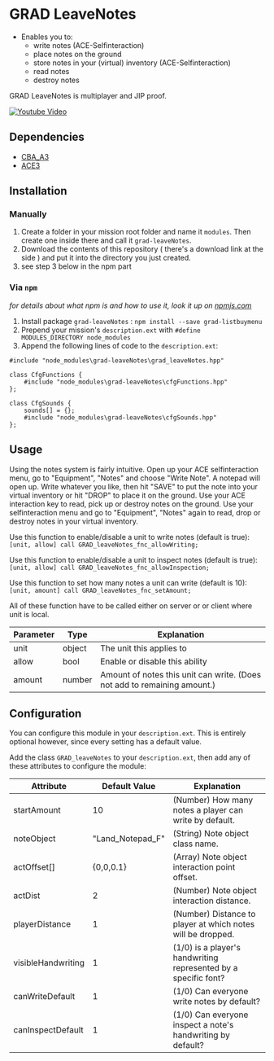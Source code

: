 # GRAD LeaveNotes

* Enables you to:
  * write notes (ACE-Selfinteraction)
  * place notes on the ground
  * store notes in your (virtual) inventory (ACE-Selfinteraction)
  * read notes
  * destroy notes

GRAD LeaveNotes is multiplayer and JIP proof.

[![Youtube Video](http://i.imgur.com/0tT6LX3.png)](https://www.youtube.com/watch?v=RiyfNgn-hQo&feature=youtu.be)


## Dependencies
* [CBA_A3](https://github.com/CBATeam/CBA_A3)
* [ACE3](https://github.com/acemod/ACE3)


## Installation
### Manually
1. Create a folder in your mission root folder and name it `modules`. Then create one inside there and call it `grad-leaveNotes`.
2. Download the contents of this repository ( there's a download link at the side ) and put it into the directory you just created.
3. see step 3 below in the npm part

### Via `npm`
_for details about what npm is and how to use it, look it up on [npmjs.com](https://www.npmjs.com/)_

1. Install package `grad-leaveNotes` : `npm install --save grad-listbuymenu`
2. Prepend your mission's `description.ext` with `#define MODULES_DIRECTORY node_modules`
3. Append the following lines of code to the `description.ext`:

```sqf
#include "node_modules\grad-leaveNotes\grad_leaveNotes.hpp"

class CfgFunctions {
    #include "node_modules\grad-leaveNotes\cfgFunctions.hpp"
};

class CfgSounds {
	sounds[] = {};
    #include "node_modules\grad-leaveNotes\cfgSounds.hpp"
};
```


## Usage
Using the notes system is fairly intuitive. Open up your ACE selfinteraction menu, go to "Equipment", "Notes" and choose "Write Note". A notepad will open up. Write whatever you like, then hit "SAVE" to put the note into your virtual inventory or hit "DROP" to place it on the ground. Use your ACE interaction key to read, pick up or destroy notes on the ground. Use your selfinteraction menu and go to "Equipment", "Notes" again to read, drop or destroy notes in your virtual inventory.

Use this function to enable/disable a unit to write notes (default is true):  
`[unit, allow] call GRAD_leaveNotes_fnc_allowWriting;`

Use this function to enable/disable a unit to inspect notes (default is true):  
`[unit, allow] call GRAD_leaveNotes_fnc_allowInspection;`

Use this function to set how many notes a unit can write (default is 10):  
`[unit, amount] call GRAD_leaveNotes_fnc_setAmount;`

All of these function have to be called either on server or or client where unit is local.

| Parameter | Type | Explanation |
| ----------|------|-------------|
| unit      | object | The unit this applies to |
| allow     | bool   | Enable or disable this ability |
| amount    | number | Amount of notes this unit can write. (Does not add to remaining amount.) |


## Configuration
You can configure this module in your `description.ext`. This is entirely optional however, since every setting has a default value.

Add the class `GRAD_leaveNotes` to your `description.ext`, then add any of these attributes to configure the module:

| Attribute       | Default Value    | Explanation                                                 |
|-----------------|------------------|-------------------------------------------------------------|
| startAmount     | 10               | (Number) How many notes a player can write by default.      |
| noteObject      | "Land_Notepad_F" | (String) Note object class name.                            |
| actOffset[]     | {0,0,0.1}        | (Array) Note object interaction point offset.               |
| actDist         | 2                | (Number) Note object interaction distance.                  |
| playerDistance  | 1                | (Number) Distance to player at which notes will be dropped. |
| visibleHandwriting | 1             | (1/0) is a player's handwriting represented by a specific font? |
| canWriteDefault | 1                | (1/0) Can everyone write notes by default?                  |
| canInspectDefault | 1              | (1/0) Can everyone inspect a note's handwriting by default? |
